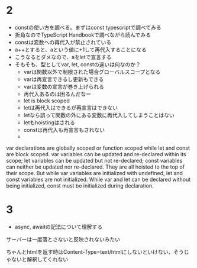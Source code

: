 # 2
- constの使い方を調べる。まずはconst typescriptで調べてみる
- 折角なのでTypeScript Handbookで調べながら読んでみる
- constは変数への再代入が禁止されている
- a++とすると、aという値に+1して再代入することになる
- こうなるとダメなので、aをletで宣言する
- そもそも、型としてvar, let, constの違いは何なのか？ 
    - varは関数以外で制限された場合グローバルスコープとなる
    - varは再宣言できるし更新もできる
    - varは変数の宣言が巻き上げられる
    - 再代入あるのは困るんだなー
    - let is block scoped
    - letは再代入はできるが再宣言はできない
    - letなら誤って関数の外にある変数に再代入してしまうことはない
    - letもhoistingはされる
    - constは再代入も再宣言もされない
    - 

var declarations are globally scoped or function scoped while let and const are block scoped.
var variables can be updated and re-declared within its scope; let variables can be updated but not re-declared; const variables can neither be updated nor re-declared.
They are all hoisted to the top of their scope. But while var variables are initialized with undefined, let and const variables are not initialized.
While var and let can be declared without being initialized, const must be initialized during declaration.

# 3
- async, awaitの記法について理解する


サーバーは一度落とさないと反映されないみたい

ちゃんとhtmlを返す時はContent-Type=text/htmlにしないといけない、そうじゃないと解釈してくれない